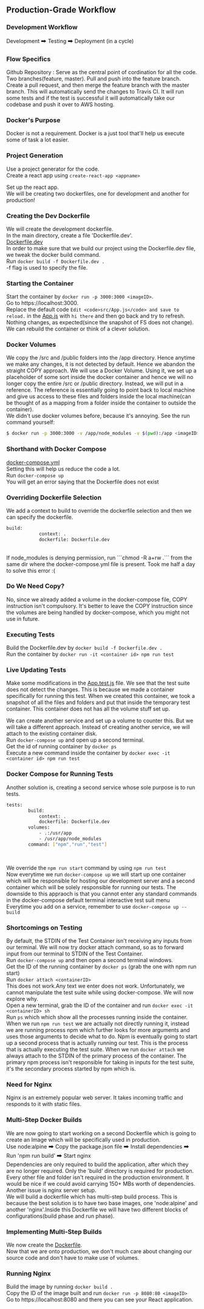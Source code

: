 ## Production-Grade Workflow

### Development Workflow
Development 🠲 Testing 🠲 Deployment (in a cycle)

### Flow Specifics
Github Repository : Serve as the central point of cordination for all the code. Two branches(feature, master). Pull and push into the feature branch. Create a pull request, and then merge the feature branch with the master branch. This will automatically send the changes to Travis CI. It will run some tests and if the test is successful it will automatically take our codebase and push it over to AWS hosting.

### Docker's Purpose
Docker is not a requirement. Docker is a just tool that'll help us execute some of task a lot easier.

### Project Generation
Use a project generator for the code. <br/>
Create a react app using ```create-react-app <appname>``` <br/>

Set up the react app. <br/>
We will be creating two dockerfiles, one for development and another for production!

### Creating the Dev Dockerfile
We will create the development dockerfile. <br/>
In the main directory, create a file 'Dockerfile.dev'. <br/>
[Dockerfile.dev](https://github.com/cry0genic/Docker/blob/main/6.%20Creating%20a%20Production-Grade%20Workflow/prod/frontend/Dockerfile.dev) <br/>
In order to make sure that we build our project using the Dockerfile.dev file, we tweak the docker build command.<br/>
Run ```docker build -f Dockerfile.dev . ``` <br/>
-f flag is used to specify the file.

### Starting the Container
Start the container by ```docker run -p 3000:3000 <imageID>```. <br/>
Go to https://localhost:3000.<br/>
Replace the default code ```Edit <code>src/App.js</code> and save to reload.``` in the [App.js](https://github.com/cry0genic/Docker/blob/main/6.%20Creating%20a%20Production-Grade%20Workflow/prod/frontend/src/App.js) with ```hi there``` and then go back and try to refresh. Nothing changes, as expected(since the snapshot of FS does not change). We can rebuild the container or think of a clever solution. 

### Docker Volumes
We copy the /src and /public folders into the /app directory. Hence anytime we make any changes, it is not detected by default. Hence we abandon the straight COPY approach. We will use a Docker Volume. Using it, we set up a placeholder of some sort inside the docker container and hence we will no longer copy the entire /src or /public directory. Instead, we will put in a reference. The reference is essentially going to point back to local machine and give us access to these files and folders inside the local machine(can be thought of as a mapping from a folder inside the container to outside the container).<br/>
We didn't use docker volumes before, because it's annoying. See the run command yourself: <br/>
```bash
$ docker run -p 3000:3000 -v /app/node_modules -v $(pwd):/app <imageID>
```

### Shorthand with Docker Compose
[docker-compose.yml](https://github.com/cry0genic/Docker/blob/main/6.%20Creating%20a%20Production-Grade%20Workflow/prod/frontend/docker-compose.yml) <br/>
Setting this will help us reduce the code a lot. <br/>
Run ```docker-compose up``` <br/>
You will get an error saying that the Dockerfile does not exist

### Overriding Dockerfile Selection
We add a context to build to override the dockerfile selection and then we can specify the dockerfile. <br/>
```bash
build:
            context: .
            dockerfile: Dockerfile.dev
```            
<br/>
If node_modules is denying permission, run  ```chmod -R a+rw .```  from the same dir where the docker-compose.yml file is present. Took me half a day to solve this error :(

### Do We Need Copy?
No, since we already added a volume in the docker-compose file, COPY instruction isn't compulsory. It's better to leave the COPY instruction since the volumes are being handled by docker-compose, which you might not use in future. 

### Executing Tests
Build the Dockerfile.dev by ```docker build -f Dockerfile.dev .``` <br/>
Run the container by ```docker run -it <container id> npm run test``` <br/>

### Live Updating Tests
Make some modifications in the [App.test.js](https://github.com/cry0genic/Docker/blob/main/6.%20Creating%20a%20Production-Grade%20Workflow/prod/frontend/src/App.test.js) file. We see that the test suite does not detect the changes. This is because we made a container specifically for running this test. When we created this container, we took a snapshot of all the files and folders and put that inside the temporary test container. This container does not has all the volume stuff set up. <br/>

We can create another service and set up a volume to counter this. But we will take a different approach. Instead of creating another service, we will attach to the existing container disk. <br/>
Run ```docker-compose up``` and open up a second terminal.<br/>
Get the id of running container by ```docker ps``` <br/>
Execute a new command inside the container by ```docker exec -it <container id> npm run test```

### Docker Compose for Running Tests
Another solution is, creating a second service whose sole purpose is to run tests.<br/>
```bash
tests:
        build:
            context: .
            dockerfile: Dockerfile.dev
        volumes: 
            - .:/usr/app
            - /usr/app/node_modules
        command: ["npm","run","test"]
``` 
<br/>

We override the ```npm run start``` command by using ```npm run test``` <br/>
Now everytime we run ```docker-compose up``` we will start up one container which will be responsible for hosting our development server and a second container which will be solely responsible for running our tests. The downside to this appraoch is that you cannot enter any standard commands in the docker-compose default terminal interactive test suit menu<br/>
Everytime you add on a service, remember to use ```docker-compose up --build```


### Shortcomings on Testing
By default, the STDIN of the Test Container isn't receiving any inputs from our terminal. We will now try docker attach command, so as to forward input from our terminal to STDIN of the Test Container. <br/>
Run ```docker-compose up``` and then open a second terminal windows. <br/>
Get the ID of the running container by ```docker ps``` (grab the one with npm run start) <br/>
Run ```docker attach <containerID> ``` <br/>
This does not work.Any text we enter does not work. Unfortunately, we cannot manipulate the test suite while using docker-compose. We will now explore why. <br/>
Open a new terminal, grab the ID of the container and run ```docker exec -it <containerID> sh``` <br/>
Run ```ps``` which which show all the processes running inside the container. <br/>
When we run ```npm run test``` we are actually not directly running it, instead we are running process npm which further looks for more arguments and uses those arguments to decide what to do. Npm is eventually going to start up a second process that is actually running our test. This is the process that is actually executing the test suite. When we run ```docker attach``` we always attach to the STDIN of the primary process of the container. The primary npm process isn't responsible for taking in inputs for the test suite, it's the secondary process started by npm which is. 

### Need for Nginx
Nginx is an extremely popular web server. It takes incoming traffic and responds to it with static files. 

### Multi-Step Docker Builds
We are now going to start working on a second Dockerfile which is going to create an Image which will be specifically used in production.<br/>
Use node:alpine 🠲 Copy the package.json file 🠲 Install dependencies 🠲 Run 'npm run build' 🠲 Start nginx <br/>
Dependencies are only required to build the application, after which they are no longer required. Only the 'build' directory is required for production. Every other file and folder isn't required in the production environment. It would be nice if we could avoid carrying 150+ MBs worth of dependencies. Another issue is nginx server setup. <br/>
We will build a dockerfile which has multi-step build process. This is because the best solution is to have two base images, one 'node:alpine' and another 'nginx'.Inside this Dockerfile we will have two different blocks of configurations(build phase and run phase).<br/>

### Implementing Multi-Step Builds
We now create the [Dockerfile](https://github.com/cry0genic/Docker/blob/main/6.%20Creating%20a%20Production-Grade%20Workflow/prod/frontend/Dockerfile).<br/>
Now that we are onto production, we don't much care about changing our source code and don't have to make use of volumes.

### Running Nginx
Build the image by running ```docker build .``` <br/>
Copy the ID of the image built and run ```docker run -p 8080:80 <imageID>``` <br/>
Go to https://localhost:8080 and there you can see your React application. <br/>






